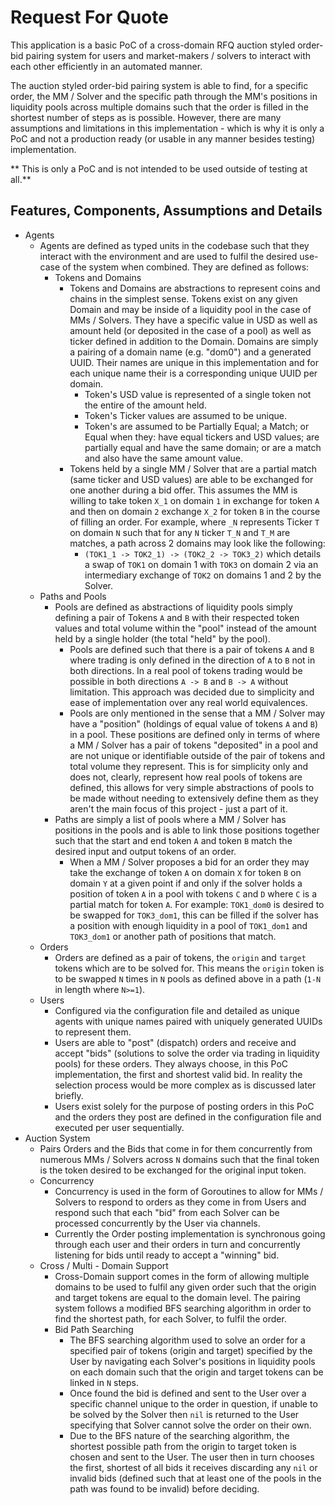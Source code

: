 # **R**equest **F**or **Q**uote

This application is a basic PoC of a cross-domain RFQ auction styled order-bid
pairing system for users and market-makers / solvers to interact with each other
efficiently in an automated manner.

The auction styled order-bid pairing system is able to find, for a specific
order, the MM / Solver and the specific path through the MM's positions in
liquidity pools across multiple domains such that the order is filled in the
shortest number of steps as is possible. However, there are many assumptions and
limitations in this implementation - which is why it is only a PoC and not a
production ready (or usable in any manner besides testing) implementation.

** This is only a PoC and is not intended to be used outside of testing at all.**

## Features, Components, Assumptions and Details

- Agents
  - Agents are defined as typed units in the codebase such that they interact
    with the environment and are used to fulfil the desired use-case of the
    system when combined. They are defined as follows:
    - Tokens and Domains
      - Tokens and Domains are abstractions to represent coins and chains in the
        simplest sense. Tokens exist on any given Domain and may be inside of a 
        liquidity pool in the case of MMs / Solvers. They have a specific value
        in USD as well as amount held (or deposited in the case of a pool) as
        well as ticker defined in addition to the Domain. Domains are simply a 
        pairing of a domain name (e.g. "dom0") and a generated UUID. Their names
        are unique in this implementation and for each unique name their is a 
        corresponding unique UUID per domain.
        - Token's USD value is represented of a single token not the entire of
          the amount held.
        - Token's Ticker values are assumed to be unique.
        - Token's are assumed to be Partially Equal; a Match; or Equal when they:
          have equal tickers and USD values; are partially equal and have the
          same domain; or are a match and also have the same amount value.
      - Tokens held by a single MM / Solver that are a partial match (same ticker
        and USD values) are able to be exchanged for one another during a bid
        offer. This assumes the MM is willing to take token `X_1` on domain `1` in
        exchange for token `A` and then on domain `2` exchange `X_2` for token
        `B` in the course of filling an order. For example, where `_N` represents
        Ticker `T` on domain `N` such that for any `N` ticker `T_N` and `T_M` are
        matches, a path across 2 domains may look like the following:
        - `(TOK1_1 -> TOK2_1) -> (TOK2_2 -> TOK3_2)` which details a swap of
          `TOK1` on domain 1 with `TOK3` on domain 2 via an intermediary exchange
          of `TOK2` on domains 1 and 2 by the Solver.
  - Paths and Pools
    - Pools are defined as abstractions of liquidity pools simply defining a
      pair of Tokens `A` and `B` with their respected token values and total
      volume within the "pool" instead of the amount held by a single holder
      (the total "held" by the pool).
      - Pools are defined such that there is a pair of tokens `A` and `B` where
        trading is only defined in the direction of `A` to `B` not in both
        directions. In a real pool of tokens trading would be possible in both
        directions `A -> B` and `B -> A` without limitation. This approach was
        decided due to simplicity and ease of implementation over any real world
        equivalences.
      - Pools are only mentioned in the sense that a MM / Solver may have a 
        "position" (holdings of equal value of tokens `A` and `B`) in a pool.
        These positions are defined only in terms of where a MM / Solver has a 
        pair of tokens "deposited" in a pool and are not unique or identifiable
        outside of the pair of tokens and total volume they represent. This is
        for simplicity only and does not, clearly, represent how real pools of
        tokens are defined, this allows for very simple abstractions of pools to
        be made without needing to extensively define them as they aren't the
        main focus of this project - just a part of it.
    - Paths are simply a list of pools where a MM / Solver has positions in
      the pools and is able to link those positions together such that the
      start and end token `A` and token `B` match the desired input and output
      tokens of an order.
      - When a MM / Solver proposes a bid for an order they may take the
        exchange of token `A` on domain `X` for token `B` on domain `Y` at a 
        given point if and only if the solver holds a position of token `A` in
        a pool with tokens `C` and `D` where `C` is a partial match for token
        `A`. For example: `TOK1_dom0` is desired to be swapped for `TOK3_dom1`,
        this can be filled if the solver has a position with enough liquidity
        in a pool of `TOK1_dom1` and `TOK3_dom1` or another path of positions
        that match.
  - Orders
    - Orders are defined as a pair of tokens, the `origin` and `target` tokens
      which are to be solved for. This means the `origin` token is to be swapped
      `N` times in `N` pools as defined above in a path (`1-N` in length where
      `N>=1`).
  - Users
    - Configured via the configuration file and detailed as unique agents with
      unique names paired with uniquely generated UUIDs to represent them.
    - Users are able to "post" (dispatch) orders and receive and accept "bids"
      (solutions to solve the order via trading in liquidity pools) for these
      orders. They always choose, in this PoC implementation, the first and 
      shortest valid bid. In reality the selection process would be more complex
      as is discussed later briefly.
    - Users exist solely for the purpose of posting orders in this PoC and the
      orders they post are defined in the configuration file and executed per
      user sequentially.
- Auction System
  - Pairs Orders and the Bids that come in for them concurrently from numerous
    MMs / Solvers across `N` domains such that the final token is the token
    desired to be exchanged for the original input token.
  - Concurrency
    - Concurrency is used in the form of Goroutines to allow for MMs / Solvers
      to respond to orders as they come in from Users and respond such that each
      "bid" from each Solver can be processed concurrently by the User via
      channels.
    - Currently the Order posting implementation is synchronous going through
      each user and their orders in turn and concurrently listening for bids
      until ready to accept a "winning" bid.
  - Cross / Multi - Domain Support
    - Cross-Domain support comes in the form of allowing multiple domains to be
      used to fulfil any given order such that the origin and target tokens are
      equal to the domain level. The pairing system follows a modified BFS
      searching algorithm in order to find the shortest path, for each Solver,
      to fulfil the order.
    - Bid Path Searching
      - The BFS searching algorithm used to solve an order for a specified pair
        of tokens (origin and target) specified by the User by navigating each
        Solver's positions in liquidity pools on each domain such that the
        origin and target tokens can be linked in `N` steps.
      - Once found the bid is defined and sent to the User over a specific
        channel unique to the order in question, if unable to be solved by the
        Solver then `nil` is returned to the User specifying that Solver cannot
        solve the order on their own.
      - Due to the BFS nature of the searching algorithm, the shortest possible
        path from the origin to target token is chosen and sent to the User. The
        user then in turn chooses the first, shortest of all bids it receives
        discarding any `nil` or invalid bids (defined such that at least one of
        the pools in the path was found to be invalid) before deciding.
